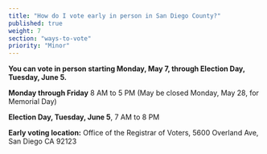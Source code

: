 ```yaml
---
title: "How do I vote early in person in San Diego County?"
published: true
weight: 7
section: "ways-to-vote"
priority: "Minor"
---
```


**You can vote in person starting Monday, May 7, through Election Day, Tuesday, June 5.**  

**Monday through Friday** 8 AM to 5 PM (May be closed Monday, May 28, for Memorial Day)  

**Election Day, Tuesday, June 5**, 7 AM to 8 PM  

**Early voting location:** Office of the Registrar of Voters, 5600 Overland Ave, San Diego CA 92123  